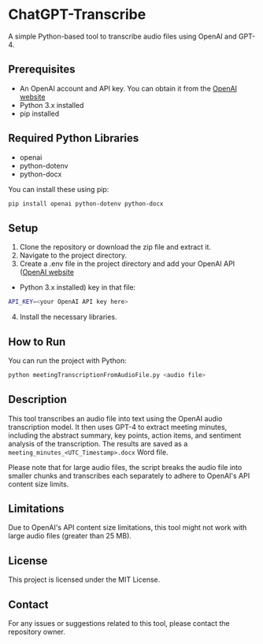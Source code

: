 # ChatGPT-Transcribe
A simple Python-based tool to transcribe audio files using OpenAI and GPT-4.

## Prerequisites
- An OpenAI account and API key. You can obtain it from the [OpenAI website](https://openai.com/)
- Python 3.x installed
- pip installed

## Required Python Libraries
- openai
- python-dotenv
- python-docx

You can install these using pip:
```bash
pip install openai python-dotenv python-docx
```

## Setup
1. Clone the repository or download the zip file and extract it.
2. Navigate to the project directory.
3. Create a .env file in the project directory and add your OpenAI API ([OpenAI website](https://openai.com/)
- Python 3.x installed) key in that file:
```bash
API_KEY=<your OpenAI API key here>
```
4. Install the necessary libraries.

## How to Run
You can run the project with Python:
```bash
python meetingTranscriptionFromAudioFile.py <audio file>
```

## Description
This tool transcribes an audio file into text using the OpenAI audio transcription model. It then uses GPT-4 to extract meeting minutes, including the abstract summary, key points, action items, and sentiment analysis of the transcription. The results are saved as a `meeting_minutes_<UTC_Timestamp>.docx` Word file.

Please note that for large audio files, the script breaks the audio file into smaller chunks and transcribes each separately to adhere to OpenAI's API content size limits.

## Limitations
Due to OpenAI's API content size limitations, this tool might not work with large audio files (greater than 25 MB).

## License
This project is licensed under the MIT License.

## Contact
For any issues or suggestions related to this tool, please contact the repository owner.
